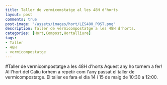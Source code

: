 ```yaml
---
title: Taller de vermicomstatge al les 48H d'horts
layout: post
comments: true
post-image: "/assets/images/hort/LES48H_POST.png"
description: Taller de vermicompostatge a les 48H d'horts.
categories: [Hort,Compost,Hortalliure]
tags:
- Taller
- 48H
- vermicompostatge
---
```


#Taller de vermicompostatge a les 48H d'horts
Aquest any ho tornem a fer!
Al l'hort del Caliu torhem a repetir com l'any passat el taller de vermicompostatge.
El taller es fara el dia 14 i 15 de maig de 10:30 a 12:00.
